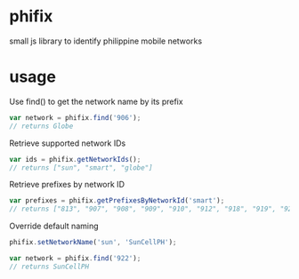 phifix
======

small js library to identify philippine mobile networks

usage
=====

Use find() to get the network name by its prefix

```javascript
var network = phifix.find('906'); 
// returns Globe

```

Retrieve supported network IDs
```javascript
var ids = phifix.getNetworkIds();
// returns ["sun", "smart", "globe"]
```

Retrieve prefixes by network ID
```javascript
var prefixes = phifix.getPrefixesByNetworkId('smart');
// returns ["813", "907", "908", "909", "910", "912", "918", "919", "920", "921", "928", "929", "930", "938", "939", "946", "947", "948", "949", "989", "998", "999"]
```

Override default naming
```javascript
phifix.setNetworkName('sun', 'SunCellPH');

var network = phifix.find('922');
// returns SunCellPH
```
